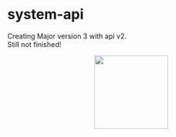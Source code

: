 # system-api
Creating Major version 3 with api v2.  
Still not finished!  
<p align="center">
    <img src="https://www.azul.com/wp-content/themes/azul/dist/img/logo.svg" width="150">
</a>
<!--
https://minecraft-mirror.io/ for minecraft default? save?
-->
